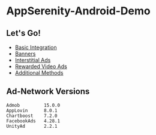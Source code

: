 # AppSerenity-Android-Demo

## Let's Go!

- [Basic Integration](https://github.com/duksel/AppSerenity-Android-Demo/wiki/basic-integration)
- [Banners](https://github.com/duksel/AppSerenity-Android-Demo/wiki/banners)
- [Interstitial Ads](https://github.com/duksel/AppSerenity-Android-Demo/wiki/interstitial)
- [Rewarded Video Ads](https://github.com/duksel/AppSerenity-Android-Demo/wiki/rewarded-video)
- [Additional Methods](https://github.com/duksel/AppSerenity-Android-Demo/wiki/additional-methods)

## Ad-Network Versions

```
Admob         15.0.0
AppLovin      8.0.1
Chartboost    7.2.0
FacebookAds   4.28.1
UnityAd       2.2.1
```
